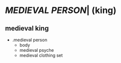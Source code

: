 # *MEDIEVAL PERSON*| (king)
## medieval king

*   .medieval person
    *   body
    *   medieval psyche
    *   medieval clothing set
